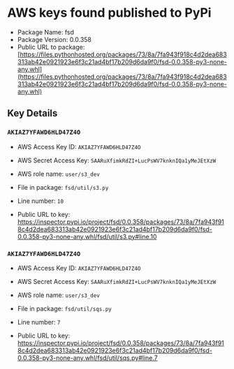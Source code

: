 # AWS keys found published to PyPi

* Package Name: fsd
* Package Version: 0.0.358
* Public URL to package: [https://files.pythonhosted.org/packages/73/8a/7fa943f918c4d2dea683313ab42e0921923e6f3c21ad4bf17b209d6da9f0/fsd-0.0.358-py3-none-any.whl](https://files.pythonhosted.org/packages/73/8a/7fa943f918c4d2dea683313ab42e0921923e6f3c21ad4bf17b209d6da9f0/fsd-0.0.358-py3-none-any.whl)

## Key Details

### `AKIAZ7YFAWD6HLD47Z4O`

* AWS Access Key ID: `AKIAZ7YFAWD6HLD47Z4O`
* AWS Secret Access Key: `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` 
* AWS role name: `user/s3_dev`
* File in package: `fsd/util/s3.py`
* Line number: `10`

* Public URL to key: https://inspector.pypi.io/project/fsd/0.0.358/packages/73/8a/7fa943f918c4d2dea683313ab42e0921923e6f3c21ad4bf17b209d6da9f0/fsd-0.0.358-py3-none-any.whl/fsd/util/s3.py#line.10



### `AKIAZ7YFAWD6HLD47Z4O`

* AWS Access Key ID: `AKIAZ7YFAWD6HLD47Z4O`
* AWS Secret Access Key: `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` 
* AWS role name: `user/s3_dev`
* File in package: `fsd/util/sqs.py`
* Line number: `7`

* Public URL to key: https://inspector.pypi.io/project/fsd/0.0.358/packages/73/8a/7fa943f918c4d2dea683313ab42e0921923e6f3c21ad4bf17b209d6da9f0/fsd-0.0.358-py3-none-any.whl/fsd/util/sqs.py#line.7


